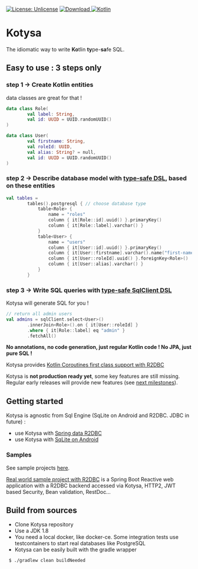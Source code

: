 [![License: Unlicense](https://img.shields.io/badge/license-Unlicense-blue.svg)](http://unlicense.org/)
[![Download](https://api.bintray.com/packages/ufoss/ufoss/kotysa/images/download.svg) ](https://bintray.com/ufoss/ufoss/kotysa/_latestVersion)
[![Kotlin](https://img.shields.io/badge/kotlin-1.4.0-blue.svg?logo=kotlin)](http://kotlinlang.org)

# Kotysa

The idiomatic way to write **Ko**tlin **ty**pe-**sa**fe SQL.

## Easy to use : 3 steps only
### step 1 -> Create Kotlin entities

data classes are great for that !

```kotlin
data class Role(
        val label: String,
        val id: UUID = UUID.randomUUID()
)

data class User(
        val firstname: String,
        val roleId: UUID,
        val alias: String? = null,
        val id: UUID = UUID.randomUUID()
)
```

### step 2 -> Describe database model with [type-safe DSL](docs/table-modelling.md), based on these entities

```kotlin
val tables =
        tables().postgresql { // choose database type
            table<Role> {
                name = "roles"
                column { it[Role::id].uuid() }.primaryKey()
                column { it[Role::label].varchar() }
            }
            table<User> {
                name = "users"
                column { it[User::id].uuid() }.primaryKey()
                column { it[User::firstname].varchar().name("first-name") }
                column { it[User::roleId].uuid() }.foreignKey<Role>()
                column { it[User::alias].varchar() }
            }
        }
```

### step 3 -> Write SQL queries with [type-safe SqlClient DSL](docs/sql-queries.md)

Kotysa will generate SQL for you !

```kotlin
// return all admin users
val admins = sqlClient.select<User>()
        .innerJoin<Role>().on { it[User::roleId] }
        .where { it[Role::label] eq "admin" }
        .fetchAll()
```

**No annotations, no code generation, just regular Kotlin code ! No JPA, just pure SQL !**

Kotysa provides [Kotlin Coroutines first class support with R2DBC](kotysa-spring-r2dbc/README.md#coroutines-first-class-support)

Kotysa is **not production ready yet**, some key features are still missing. Regular early releases will provide new features (see [next milestones](https://github.com/ufoss-org/kotysa/milestones)).

## Getting started

Kotysa is agnostic from Sql Engine (SqLite on Android and R2DBC. JDBC in future) :
* use Kotysa with [Spring data R2DBC](kotysa-spring-r2dbc/README.md)
* use Kotysa with [SqLite on Android](kotysa-android/README.md)

### Samples

See sample projects [here](samples).

[Real world sample project with R2DBC](https://github.com/pull-vert/demo-kotlin) is a Spring Boot Reactive web application with a R2DBC backend accessed via Kotysa, HTTP2, JWT based Security, Bean validation, RestDoc...

## Build from sources

* Clone Kotysa repository
* Use a JDK 1.8
* You need a local docker, like docker-ce. Some integration tests use testcontainers to start real databases like PostgreSQL
* Kotysa can be easily built with the gradle wrapper

```bash
 $ ./gradlew clean buildNeeded
```

